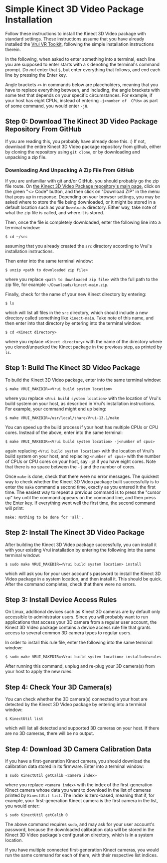 # Simple Kinect 3D Video Package Installation

Follow these instructions to install the Kinect 3D Video package with 
standard settings. These instructions assume that you have already 
installed the [Vrui VR Toolkit](https://github.com/vrui-vr/vrui), 
following the simple installation instructions therein.

In the following, when asked to enter something into a terminal, each line you 
are supposed to enter starts with a `$` denoting the terminal's command prompt. 
Do *not* enter that `$`, but enter everything that follows, and end each line by 
pressing the Enter key.

Angle brackets `<>` in commands below are placeholders, meaning that 
you have to replace everything between, and including, the angle 
brackets with some text that depends on your specific circumstances. For 
example, if your host has eight CPUs, instead of entering `-j<number of 
CPUs>` as part of some command, you would enter `-j8`.

## Step 0: Download The Kinect 3D Video Package Repository From GitHub

If you are reading this, you probably have already done this. :) If 
not, download the entire Kinect 3D Video package repository from 
github, either by cloning the repository using `git clone`, or by 
downloading and unpacking a zip file.

### Downloading And Unpacking A Zip File From GitHub

If you are unfamiliar with git and/or GitHub, you should probably go 
the zip file route. On [the Kinect 3D Video Package repository's main 
page](https://github.com/vrui-vr/kinect), click on the green "<> Code" 
button, and then click on "Download ZIP" in the menu that pops up in 
response. Depending on your browser settings, you may be asked where to 
store the file being downloaded, or it might be stored in a default 
location such as your `Downloads` directory. Either way, take note of 
what the zip file is called, and where it is stored.

Then, once the file is completely downloaded, enter the following line 
into a terminal window:
```
$ cd ~/src
```
assuming that you already created the `src` directory according to 
Vrui's installation instructions.

Then enter into the same terminal window:
```
$ unzip <path to downloaded zip file>
```
where you replace `<path to downloaded zip file>` with the full path to 
the zip file, for example `~/Downloads/kinect-main.zip`.

Finally, check for the name of your new Kinect directory by entering:
```
$ ls
``` 
which will list all files in the `src` directory, which should include 
a new directory called something like `kinect-main`. Take note of this 
name, and then enter into that directory by entering into the terminal 
window:
```
$ cd <Kinect directory>
```
where you replace `<Kinect directory>` with the name of the directory 
where you cloned/unpacked the Kinect package in the previous step, as 
printed by `ls`.

## Step 1: Build The Kinect 3D Video Package

To build the Kinect 3D Video package, enter into the same terminal window:
```
$ make VRUI_MAKEDIR=<Vrui build system location>
```
where you replace `<Vrui build system location>` with the location of 
Vrui's build system on your host, as described in Vrui's installation 
instructions. For example, your command might end up being:
```
$ make VRUI_MAKEDIR=/usr/local/share/Vrui-13.1/make
```

You can speed up the build process if your host has multiple CPUs or CPU cores. 
Instead of the above, enter into the same terminal:
```
$ make VRUI_MAKEDIR=<Vrui build system location> -j<number of cpus>
```
again replacing `<Vrui build system location>` with the location of 
Vrui's build system on your host, and replacing `<number of cpus>` with 
the number of CPUs or CPU cores on your host, say `-j8` if you have 
eight cores. Note that there is no space between the `-j` and the 
number of cores.

Once `make` is done, check that there were no error messages. The 
quickest way to check whether the Kinect 3D Video package built 
successfully is to enter the `make` command a second time, exactly as you 
entered it the first time. The easiest way to repeat a previous command 
is to press the "cursor up" key until the command appears on the 
command line, and then press the Enter key. If everything went well 
the first time, the second command will print:
```
make: Nothing to be done for 'all'.
```

## Step 2: Install The Kinect 3D Video Package

After building the Kinect 3D Video package successfully, you can 
install it with your existing Vrui installation by entering the 
following into the same terminal window:
```
$ sudo make VRUI_MAKEDIR=<Vrui build system location> install
```
which will ask you for your user account's password to install the 
Kinect 3D Video package in a system 
location, and then install it. This should be quick. After the command 
completes, check that there were no errors.

## Step 3: Install Device Access Rules

On Linux, additional devices such as Kinect 3D cameras are by default 
only accessible to administrator users. Since you will probably want to 
run applications that access your 3D camera from a regular user 
account, the Kinect 3D Video package contains a device access rule file 
that grants access to several common 3D camera types to regular users.

In order to install this rule file, enter the following into the same 
terminal window:
```
$ sudo make VRUI_MAKEDIR=<Vrui build system location> installudevrules
```

After running this command, unplug and re-plug your 3D camera(s) from 
your host to apply the new rules.

## Step 4: Check Your 3D Camera(s)

You can check whether the 3D camera(s) connected to your host are 
detected by the Kinect 3D Video package by entering into a terminal 
window:
```
$ KinectUtil list
```
which will list all detected and supported 3D cameras on your host. If 
there are no 3D cameras, there will be no output.

## Step 4: Download 3D Camera Calibration Data

If you have a first-generation Kinect camera, you should download the 
calibration data stored in its firmware. Enter into a terminal window:
```
$ sudo KinectUtil getCalib <camera index>
```
where you replace `<camera index>` with the index of the 
first-generation Kinect camera whose data you want to download in the 
list of cameras printed by `KinectUtil list`. The index is zero-based, 
meaning that if, for example, your first-generation Kinect camera is 
the first camera in the list, you would enter:
```
$ sudo KinectUtil getCalib 0
```

The above command requires `sudo`, and may ask for your user account's 
password, because the downloaded calibration data will be stored in the 
Kinect 3D Video package's configuration directory, which is in a system 
location.

If you have multiple connected first-generation Kinect cameras, you 
would run the same command for each of them, with their respective list 
indices.

